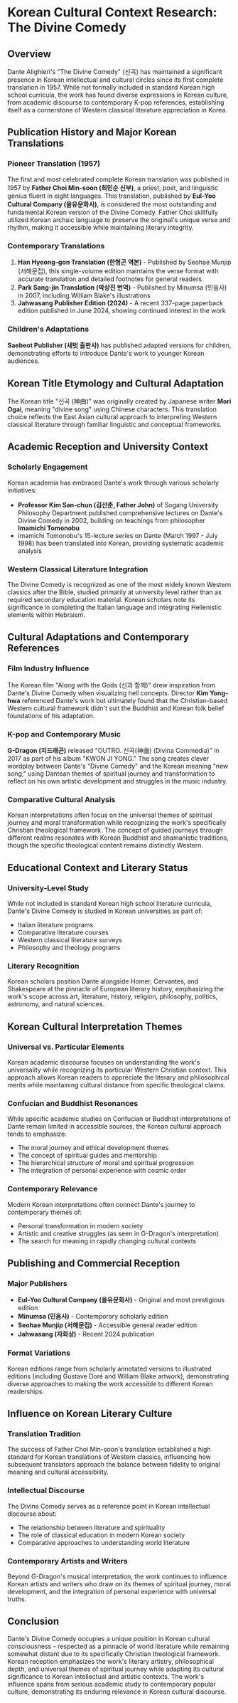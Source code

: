 # Korean Cultural Context Research: The Divine Comedy

## Overview

Dante Alighieri's "The Divine Comedy" (신곡) has maintained a significant presence in Korean intellectual and cultural circles since its first complete translation in 1957. While not formally included in standard Korean high school curricula, the work has found diverse expressions in Korean culture, from academic discourse to contemporary K-pop references, establishing itself as a cornerstone of Western classical literature appreciation in Korea.

## Publication History and Major Korean Translations

### Pioneer Translation (1957)
The first and most celebrated complete Korean translation was published in 1957 by **Father Choi Min-soon (최민순 신부)**, a priest, poet, and linguistic genius fluent in eight languages. This translation, published by **Eul-Yoo Cultural Company (을유문화사)**, is considered the most outstanding and fundamental Korean version of the Divine Comedy. Father Choi skillfully utilized Korean archaic language to preserve the original's unique verse and rhythm, making it accessible while maintaining literary integrity.

### Contemporary Translations
1. **Han Hyeong-gon Translation (한형곤 역본)** - Published by Seohae Munjip (서해문집), this single-volume edition maintains the verse format with accurate translation and detailed footnotes for general readers
2. **Park Sang-jin Translation (박상진 번역)** - Published by Minumsa (민음사) in 2007, including William Blake's illustrations
3. **Jahwasang Publisher Edition (2024)** - A recent 337-page paperback edition published in June 2024, showing continued interest in the work

### Children's Adaptations
**Saebeot Publisher (새벗 출판사)** has published adapted versions for children, demonstrating efforts to introduce Dante's work to younger Korean audiences.

## Korean Title Etymology and Cultural Adaptation

The Korean title "신곡 (神曲)" was originally created by Japanese writer **Mori Ogai**, meaning "divine song" using Chinese characters. This translation choice reflects the East Asian cultural approach to interpreting Western classical literature through familiar linguistic and conceptual frameworks.

## Academic Reception and University Context

### Scholarly Engagement
Korean academia has embraced Dante's work through various scholarly initiatives:
- **Professor Kim San-chun (김산춘, Father John)** of Sogang University Philosophy Department published comprehensive lectures on Dante's Divine Comedy in 2002, building on teachings from philosopher **Imamichi Tomonobu**
- Imamichi Tomonobu's 15-lecture series on Dante (March 1997 - July 1998) has been translated into Korean, providing systematic academic analysis

### Western Classical Literature Integration
The Divine Comedy is recognized as one of the most widely known Western classics after the Bible, studied primarily at university level rather than as required secondary education material. Korean scholars note its significance in completing the Italian language and integrating Hellenistic elements within Hebraism.

## Cultural Adaptations and Contemporary References

### Film Industry Influence
The Korean film "Along with the Gods (신과 함께)" drew inspiration from Dante's Divine Comedy when visualizing hell concepts. Director **Kim Yong-hwa** referenced Dante's work but ultimately found that the Christian-based Western cultural framework didn't suit the Buddhist and Korean folk belief foundations of his adaptation.

### K-pop and Contemporary Music
**G-Dragon (지드래곤)** released "OUTRO. 신곡(神曲) (Divina Commedia)" in 2017 as part of his album "KWON JI YONG." The song creates clever wordplay between Dante's "Divine Comedy" and the Korean meaning "new song," using Dantean themes of spiritual journey and transformation to reflect on his own artistic development and struggles in the music industry.

### Comparative Cultural Analysis
Korean interpretations often focus on the universal themes of spiritual journey and moral transformation while recognizing the work's specifically Christian theological framework. The concept of guided journeys through different realms resonates with Korean Buddhist and shamanistic traditions, though the specific theological content remains distinctly Western.

## Educational Context and Literary Status

### University-Level Study
While not included in standard Korean high school literature curricula, Dante's Divine Comedy is studied in Korean universities as part of:
- Italian literature programs
- Comparative literature courses
- Western classical literature surveys
- Philosophy and theology programs

### Literary Recognition
Korean scholars position Dante alongside Homer, Cervantes, and Shakespeare at the pinnacle of European literary history, emphasizing the work's scope across art, literature, history, religion, philosophy, politics, astronomy, and natural sciences.

## Korean Cultural Interpretation Themes

### Universal vs. Particular Elements
Korean academic discourse focuses on understanding the work's universality while recognizing its particular Western Christian context. This approach allows Korean readers to appreciate the literary and philosophical merits while maintaining cultural distance from specific theological claims.

### Confucian and Buddhist Resonances
While specific academic studies on Confucian or Buddhist interpretations of Dante remain limited in accessible sources, the Korean cultural approach tends to emphasize:
- The moral journey and ethical development themes
- The concept of spiritual guides and mentorship
- The hierarchical structure of moral and spiritual progression
- The integration of personal experience with cosmic order

### Contemporary Relevance
Modern Korean interpretations often connect Dante's journey to contemporary themes of:
- Personal transformation in modern society
- Artistic and creative struggles (as seen in G-Dragon's interpretation)
- The search for meaning in rapidly changing cultural contexts

## Publishing and Commercial Reception

### Major Publishers
- **Eul-Yoo Cultural Company (을유문화사)** - Original and most prestigious edition
- **Minumsa (민음사)** - Contemporary scholarly edition
- **Seohae Munjip (서해문집)** - Accessible general reader edition
- **Jahwasang (자화상)** - Recent 2024 publication

### Format Variations
Korean editions range from scholarly annotated versions to illustrated editions (including Gustave Doré and William Blake artwork), demonstrating diverse approaches to making the work accessible to different Korean readerships.

## Influence on Korean Literary Culture

### Translation Tradition
The success of Father Choi Min-soon's translation established a high standard for Korean translations of Western classics, influencing how subsequent translators approach the balance between fidelity to original meaning and cultural accessibility.

### Intellectual Discourse
The Divine Comedy serves as a reference point in Korean intellectual discourse about:
- The relationship between literature and spirituality
- The role of classical education in modern Korean society
- Comparative approaches to understanding world literature

### Contemporary Artists and Writers
Beyond G-Dragon's musical interpretation, the work continues to influence Korean artists and writers who draw on its themes of spiritual journey, moral development, and the integration of personal experience with universal truths.

## Conclusion

Dante's Divine Comedy occupies a unique position in Korean cultural consciousness - respected as a pinnacle of world literature while remaining somewhat distant due to its specifically Christian theological framework. Korean reception emphasizes the work's literary artistry, philosophical depth, and universal themes of spiritual journey while adapting its cultural significance to Korean intellectual and artistic contexts. The work's influence spans from serious academic study to contemporary popular culture, demonstrating its enduring relevance in Korean cultural discourse.